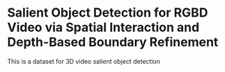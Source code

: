 # Salient Object Detection for RGBD Video via Spatial Interaction and Depth-Based Boundary Refinement
This is a dataset for 3D video salient object detection
